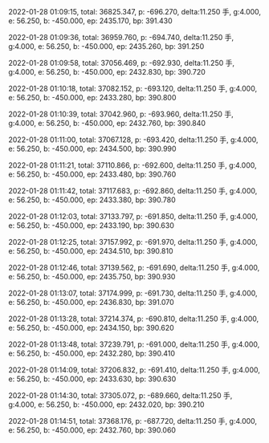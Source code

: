 2022-01-28 01:09:15, total: 36825.347, p: -696.270, delta:11.250 手, g:4.000, e: 56.250, b: -450.000, ep: 2435.170, bp: 391.430

2022-01-28 01:09:36, total: 36959.760, p: -694.740, delta:11.250 手, g:4.000, e: 56.250, b: -450.000, ep: 2435.260, bp: 391.250

2022-01-28 01:09:58, total: 37056.469, p: -692.930, delta:11.250 手, g:4.000, e: 56.250, b: -450.000, ep: 2432.830, bp: 390.720

2022-01-28 01:10:18, total: 37082.152, p: -693.120, delta:11.250 手, g:4.000, e: 56.250, b: -450.000, ep: 2433.280, bp: 390.800

2022-01-28 01:10:39, total: 37042.960, p: -693.960, delta:11.250 手, g:4.000, e: 56.250, b: -450.000, ep: 2432.760, bp: 390.840

2022-01-28 01:11:00, total: 37067.128, p: -693.420, delta:11.250 手, g:4.000, e: 56.250, b: -450.000, ep: 2434.500, bp: 390.990

2022-01-28 01:11:21, total: 37110.866, p: -692.600, delta:11.250 手, g:4.000, e: 56.250, b: -450.000, ep: 2433.480, bp: 390.760

2022-01-28 01:11:42, total: 37117.683, p: -692.860, delta:11.250 手, g:4.000, e: 56.250, b: -450.000, ep: 2433.380, bp: 390.780

2022-01-28 01:12:03, total: 37133.797, p: -691.850, delta:11.250 手, g:4.000, e: 56.250, b: -450.000, ep: 2433.190, bp: 390.630

2022-01-28 01:12:25, total: 37157.992, p: -691.970, delta:11.250 手, g:4.000, e: 56.250, b: -450.000, ep: 2434.510, bp: 390.810

2022-01-28 01:12:46, total: 37139.562, p: -691.690, delta:11.250 手, g:4.000, e: 56.250, b: -450.000, ep: 2435.750, bp: 390.930

2022-01-28 01:13:07, total: 37174.999, p: -691.730, delta:11.250 手, g:4.000, e: 56.250, b: -450.000, ep: 2436.830, bp: 391.070

2022-01-28 01:13:28, total: 37214.374, p: -690.810, delta:11.250 手, g:4.000, e: 56.250, b: -450.000, ep: 2434.150, bp: 390.620

2022-01-28 01:13:48, total: 37239.791, p: -691.000, delta:11.250 手, g:4.000, e: 56.250, b: -450.000, ep: 2432.280, bp: 390.410

2022-01-28 01:14:09, total: 37206.832, p: -691.410, delta:11.250 手, g:4.000, e: 56.250, b: -450.000, ep: 2433.630, bp: 390.630

2022-01-28 01:14:30, total: 37305.072, p: -689.660, delta:11.250 手, g:4.000, e: 56.250, b: -450.000, ep: 2432.020, bp: 390.210

2022-01-28 01:14:51, total: 37368.176, p: -687.720, delta:11.250 手, g:4.000, e: 56.250, b: -450.000, ep: 2432.760, bp: 390.060